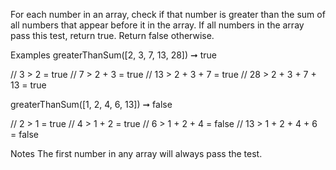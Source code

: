 For each number in an array, check if that number is greater than the sum of all numbers that appear before it in the array. If all numbers in the array pass this test, return true. Return false otherwise.

Examples
greaterThanSum([2, 3, 7, 13, 28]) ➞ true

// 3 > 2 = true
// 7 > 2 + 3 = true
// 13 > 2 + 3 + 7 = true
// 28 > 2 + 3 + 7 + 13 = true

greaterThanSum([1, 2, 4, 6, 13]) ➞ false

// 2 > 1 = true
// 4 > 1 + 2 = true
// 6 > 1 + 2 + 4 = false
// 13 > 1 + 2 + 4 + 6 = false

Notes
The first number in any array will always pass the test.